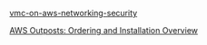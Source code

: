[vmc-on-aws-networking-security](https://docs.vmware.com/kr/VMware-Cloud-on-AWS/services/vmc-on-aws-networking-security.pdf)

[AWS Outposts: Ordering and Installation Overview](https://www.youtube.com/watch?v=2cQncaijRoY)
